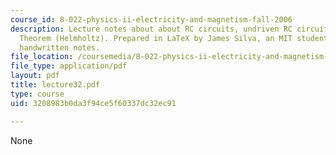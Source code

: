 ```yaml
---
course_id: 8-022-physics-ii-electricity-and-magnetism-fall-2006
description: Lecture notes about about RC circuits, undriven RC circuits, and Thevenin?s
  Theorem (Helmholtz). Prepared in LaTeX by James Silva, an MIT student, based upon
  handwritten notes.
file_location: /coursemedia/8-022-physics-ii-electricity-and-magnetism-fall-2006/3208983b0da3f94ce5f60337dc32ec91_lecture32.pdf
file_type: application/pdf
layout: pdf
title: lecture32.pdf
type: course
uid: 3208983b0da3f94ce5f60337dc32ec91

---
```

None